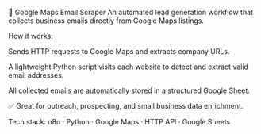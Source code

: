 📍 Google Maps Email Scraper
An automated lead generation workflow that collects business emails directly from Google Maps listings.

How it works:

Sends HTTP requests to Google Maps and extracts company URLs.

A lightweight Python script visits each website to detect and extract valid email addresses.

All collected emails are automatically stored in a structured Google Sheet.

✅ Great for outreach, prospecting, and small business data enrichment.

Tech stack:
n8n · Python · Google Maps · HTTP API · Google Sheets
